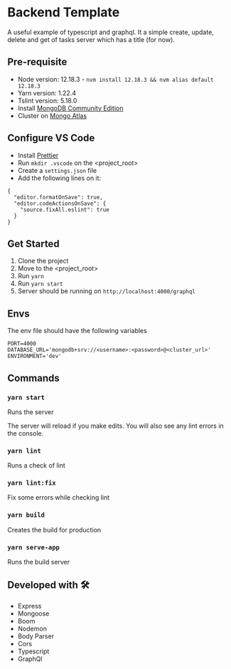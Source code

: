 # Backend Template

A useful example of typescript and graphql. It a simple create, update, delete and get of tasks server which has a title (for now).

## Pre-requisite

- Node version: 12.18.3 - `nvm install 12.18.3 && nvm alias default 12.18.3`
- Yarn version: 1.22.4
- Tslint version: 5.18.0
- Install [MongoDB Community Edition](https://docs.mongodb.com/manual/administration/install-community/)
- Cluster on [Mongo Atlas](https://www.mongodb.com/cloud/atlas/lp/try2?utm_source=google&utm_campaign=gs_americas_argentina_search_core_brand_atlas_desktop&utm_term=mongodb%20atlas&utm_medium=cpc_paid_search&utm_ad=e&utm_ad_campaign_id=12212624305&gclid=CjwKCAiA1eKBBhBZEiwAX3gql4GnLSq4Lb8BeM7ZzRdlDwXmtO3kAOynjndQUITYz_fcKdcBMcCP5RoCUNcQAvD_BwE)

## Configure VS Code

- Install [Prettier](https://marketplace.visualstudio.com/items?itemName=esbenp.prettier-vscode)
- Run `mkdir .vscode` on the <project_root>
- Create a `settings.json` file
- Add the following lines on it:

```
{
  "editor.formatOnSave": true,
  "editor.codeActionsOnSave": {
    "source.fixAll.eslint": true
  }
}
```

## Get Started

1. Clone the project
2. Move to the <project_root>
3. Run `yarn`
4. Run `yarn start`
5. Server should be running on `http://localhost:4000/graphql`

## Envs

The env file should have the following variables

```
PORT=4000
DATABASE_URL='mongodb+srv://<username>:<password>@<cluster_url>'
ENVIRONMENT='dev'
```

## Commands

### `yarn start`

Runs the server

The server will reload if you make edits.
You will also see any lint errors in the console.

### `yarn lint`

Runs a check of lint

### `yarn lint:fix`

Fix some errors while checking lint

### `yarn build`

Creates the build for production

### `yarn serve-app`

Runs the build server

## Developed with 🛠️

- Express
- Mongoose
- Boom
- Nodemon
- Body Parser
- Cors
- Typescript
- GraphQl
